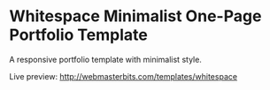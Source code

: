 # Whitespace Minimalist One-Page Portfolio Template
A responsive portfolio template with minimalist style.

Live preview: http://webmasterbits.com/templates/whitespace

